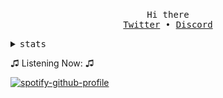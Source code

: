 <!-- Based On https://github.com/Pabszito/Pabszito, all credits to him -->

<p align="center">
  <br>
  <samp>Hi there</samp>
  <br>
  <samp>
    <a href="https://twitter.com/Vicen621">Twitter</a> •
    <a href="https://discordapp.com/users/678105204494827521">Discord</a>
  </samp>
  <br>
</p>

<details>
  <summary>
    <samp>stats</samp>
  </summary>
  <br>
  <img src="https://github-readme-stats.vercel.app/api?username=PermisosDev&count_private=true&theme=dark">
  <!-- <img src="https://activity-graph.herokuapp.com/graph?username=PermisosDev&theme=high-contrast"> -->
  <img src="https://github-profile-trophy.vercel.app/?username=PermisosDev&theme=onedark">
  
</details>

♫ Listening Now: ♫

[![spotify-github-profile](https://spotify-github-profile.vercel.app/api/view?uid=vicente621&cover_image=true&theme=natemoo-re&show_offline=false&background_color=ffffff&bar_color=0c768b&bar_color_cover=false)](https://github.com/kittinan/spotify-github-profile)
